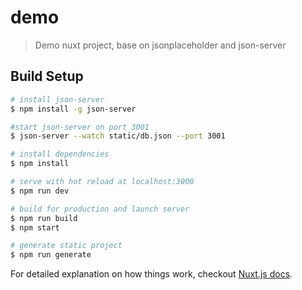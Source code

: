 # demo

> Demo nuxt project, base on jsonplaceholder and json-server

## Build Setup

``` bash
# install json-server
$ npm install -g json-server

#start json-server on port 3001
$ json-server --watch static/db.json --port 3001

# install dependencies
$ npm install

# serve with hot reload at localhost:3000
$ npm run dev

# build for production and launch server
$ npm run build
$ npm start

# generate static project
$ npm run generate
```

For detailed explanation on how things work, checkout [Nuxt.js docs](https://nuxtjs.org).
